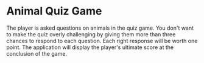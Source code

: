 # Animal Quiz Game

The player is asked questions on animals in the quiz game. You don't want to make the quiz overly challenging by giving them more than three chances to respond to each question. Each right response will be worth one point. The application will display the player's ultimate score at the conclusion of the game.
